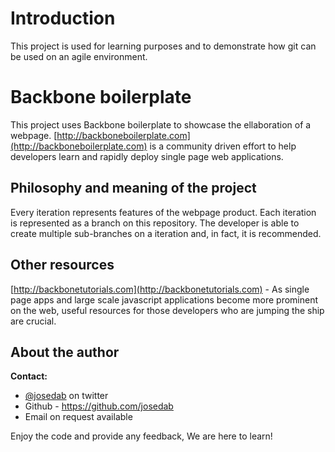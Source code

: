 # Introduction
This project is used for learning purposes and to demonstrate how git can be used on an agile environment.

# Backbone boilerplate
This project uses Backbone boilerplate to showcase the ellaboration of a webpage. 
[http://backboneboilerplate.com](http://backboneboilerplate.com) is a community driven effort to help developers learn and rapidly deploy single page web applications.

## Philosophy and meaning of the project
Every iteration represents features of the webpage product.
Each iteration is represented as a branch on this repository. The developer is able to create multiple sub-branches on a iteration and, in fact, it is recommended. 

## Other resources

[http://backbonetutorials.com](http://backbonetutorials.com) - As single page apps and large scale javascript applications become more prominent on the web, useful resources for those developers who are jumping the ship are crucial.

## About the author

**Contact:**

*   [@josedab](http://twitter.com/josedab) on twitter
*   Github - https://github.com/josedab
*   Email on request available

Enjoy the code and provide any feedback, We are here to learn!
